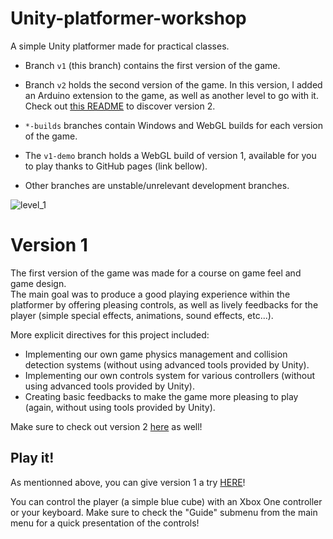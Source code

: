 # Unity-platformer-workshop

A simple Unity platformer made for practical classes.

- Branch `v1` (this branch) contains the first version of the game.
- Branch `v2` holds the second version of the game. In this version, I added an Arduino extension to the game, as well as another level to go with it. Check out [this README]() to discover version 2.

- `*-builds` branches contain Windows and WebGL builds for each version of the game.
- The `v1-demo` branch holds a WebGL build of version 1, available for you to play thanks to GitHub pages (link bellow).
- Other branches are unstable/unrelevant development branches.

![level_1](https://user-images.githubusercontent.com/75886520/148402308-29187653-00cc-4dda-b76e-d2d2447c0baf.png)

# Version 1

The first version of the game was made for a course on game feel and game design. <br>
The main goal was to produce a good playing experience within the platformer by offering pleasing controls, as well as lively feedbacks for the player (simple special effects, animations, sound effects, etc...).

More explicit directives for this project included:

<ul>
  <li>Implementing our own game physics management and collision detection systems (without using advanced tools provided by Unity).</li>
  <li>Implementing our own controls system for various controllers (without using advanced tools provided by Unity).</li>
  <li>Creating basic feedbacks to make the game more pleasing to play (again, without using tools provided by Unity).</li>
</ul>

Make sure to check out version 2 [here]() as well!

## Play it!

As mentionned above, you can give version 1 a try [HERE](https://gib-g.github.io/Unity-platformer-workshop/)!

You can control the player (a simple blue cube) with an Xbox One controller or your keyboard. Make sure to check the "Guide" submenu from the main menu for a quick presentation of the controls!
